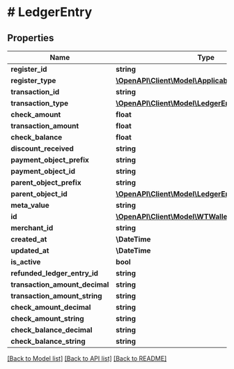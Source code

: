 # # LedgerEntry

## Properties

Name | Type | Description | Notes
------------ | ------------- | ------------- | -------------
**register_id** | **string** |  |
**register_type** | [**\OpenAPI\Client\Model\ApplicableTerminals**](ApplicableTerminals.md) |  |
**transaction_id** | **string** |  |
**transaction_type** | [**\OpenAPI\Client\Model\LedgerEntryTransactionType**](LedgerEntryTransactionType.md) |  |
**check_amount** | **float** |  |
**transaction_amount** | **float** |  |
**check_balance** | **float** |  |
**discount_received** | **string** |  |
**payment_object_prefix** | **string** |  |
**payment_object_id** | **string** |  |
**parent_object_prefix** | **string** |  |
**parent_object_id** | [**\OpenAPI\Client\Model\LedgerEntryParentObjectID**](LedgerEntryParentObjectID.md) |  |
**meta_value** | **string** |  |
**id** | [**\OpenAPI\Client\Model\WTWalletPageViewId**](WTWalletPageViewId.md) |  |
**merchant_id** | **string** |  |
**created_at** | **\DateTime** |  |
**updated_at** | **\DateTime** |  |
**is_active** | **bool** |  |
**refunded_ledger_entry_id** | **string** |  | [optional]
**transaction_amount_decimal** | **string** |  |
**transaction_amount_string** | **string** |  |
**check_amount_decimal** | **string** |  |
**check_amount_string** | **string** |  |
**check_balance_decimal** | **string** |  |
**check_balance_string** | **string** |  |

[[Back to Model list]](../../README.md#models) [[Back to API list]](../../README.md#endpoints) [[Back to README]](../../README.md)
